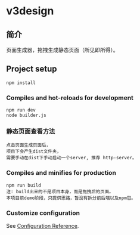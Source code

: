 # v3design

## 简介
页面生成器，拖拽生成静态页面（所见即所得）。

## Project setup
```
npm install
```

### Compiles and hot-reloads for development
```
npm run dev
node builder.js
```

### 静态页面查看方法
```
点击页面生成页面后，
项目下会产生dist文件夹，
需要手动在dist下手动启动一个server, 推荐 http-server。
```

### Compiles and minifies for production
```
npm run build
注: build出来的不是项目本身，而是拖拽后的页面。
本项目前demo阶段，只提供思路，暂没有拆分前后端以及npm包。
```

### Customize configuration
See [Configuration Reference](https://cli.vuejs.org/config/).
